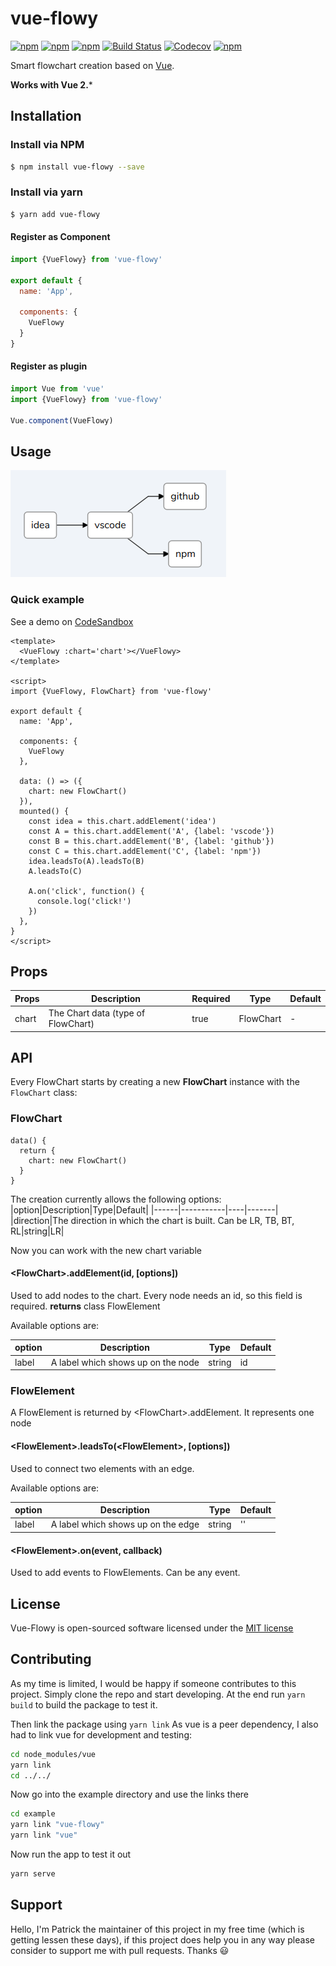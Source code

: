 # vue-flowy

[![npm](https://img.shields.io/npm/v/vue-flowy.svg?style=flat-square)](https://www.npmjs.com/package/vue-flowy)
[![npm](https://img.shields.io/npm/dt/vue-flowy.svg?style=flat-square)](https://www.npmjs.com/package/vue-flowy)
[![npm](https://img.shields.io/npm/dm/vue-flowy.svg?style=flat-square)](https://www.npmjs.com/package/vue-flowy)
[![Build Status](https://img.shields.io/travis/patcher56/vue-flowy.svg?style=flat-square)](https://travis-ci.org/patcher56/vue-flowy)
[![Codecov](https://img.shields.io/codecov/c/github/patcher56/vue-flowy.svg?style=flat-square)](https://codecov.io/gh/patcher56/vue-flowy)
[![npm](https://img.shields.io/npm/l/vue-flowy.svg?style=flat-square)](http://opensource.org/licenses/MIT)

Smart flowchart creation based on [Vue](https://vuejs.org/).

**Works with Vue 2.***

## Installation

### Install via NPM
```sh
$ npm install vue-flowy --save
```

### Install via yarn
```sh
$ yarn add vue-flowy
```

#### Register as Component
```js
import {VueFlowy} from 'vue-flowy'

export default {
  name: 'App',

  components: {
    VueFlowy
  }
}
```

#### Register as plugin
```js
import Vue from 'vue'
import {VueFlowy} from 'vue-flowy'

Vue.component(VueFlowy)
```

## Usage

![screenshot](screenshot.png "Screenshot of a simple VueFlowy Chart")

### Quick example

See a demo on [CodeSandbox](https://codesandbox.io/embed/vue-flowy-example-pvtlj)

```vue
<template>
  <VueFlowy :chart='chart'></VueFlowy>
</template>

<script>
import {VueFlowy, FlowChart} from 'vue-flowy'

export default {
  name: 'App',

  components: {
    VueFlowy
  },

  data: () => ({
    chart: new FlowChart()
  }),
  mounted() {
    const idea = this.chart.addElement('idea')
    const A = this.chart.addElement('A', {label: 'vscode'})
    const B = this.chart.addElement('B', {label: 'github'})
    const C = this.chart.addElement('C', {label: 'npm'})
    idea.leadsTo(A).leadsTo(B)
    A.leadsTo(C)

    A.on('click', function() {
      console.log('click!')
    })
  },
}
</script>
```

## Props
|Props|Description|Required|Type|Default|
|-----|-----------|--------|----|-------|
|chart|The Chart data (type of FlowChart)|true|FlowChart|-|

## API
Every FlowChart starts by creating a new **FlowChart** instance with the `FlowChart` class:

### FlowChart
```vue
data() {
  return {
    chart: new FlowChart()
  }
}
```

The creation currently allows the following options:
|option|Description|Type|Default|
|------|-----------|----|-------|
|direction|The direction in which the chart is built. Can be LR, TB, BT, RL|string|LR|

Now you can work with the new chart variable

#### \<FlowChart>.addElement(id, [options])
Used to add nodes to the chart. Every node needs an id, so this field is required.
**returns** class FlowElement

Available options are:

|option|Description|Type|Default|
|------|-----------|----|-------|
|label|A label which shows up on the node|string|id|

### FlowElement
A FlowElement is returned by \<FlowChart>.addElement. It represents one node

#### \<FlowElement>.leadsTo(\<FlowElement>, [options])
Used to connect two elements with an edge.

Available options are:

|option|Description|Type|Default|
|------|-----------|----|-------|
|label|A label which shows up on the edge|string|''|

#### \<FlowElement>.on(event, callback)
Used to add events to FlowElements. Can be any event.

## License

Vue-Flowy is open-sourced software licensed under the [MIT license](http://opensource.org/licenses/MIT)

## Contributing

As my time is limited, I would be happy if someone contributes to this project. Simply clone the repo and start developing.
At the end run `yarn build` to build the package to test it.

Then link the package using `yarn link`
As vue is a peer dependency, I also had to link vue for development and testing:
```sh
cd node_modules/vue
yarn link
cd ../../
```

Now go into the example directory and use the links there
```sh
cd example
yarn link "vue-flowy"
yarn link "vue"
```

Now run the app to test it out
```sh
yarn serve
```

## Support
Hello, I'm Patrick the maintainer of this project in my free time (which is getting lessen these days), if this project does help you in any way please consider to support me with pull requests. Thanks :smiley:
